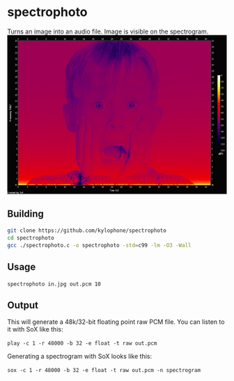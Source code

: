 # spectrophoto
Turns an image into an audio file. Image is visible on the spectrogram. 
<img src = "face.png"/>
## Building
```bash
git clone https://github.com/kylophone/spectrophoto
cd spectrophoto
gcc ./spectrophoto.c -o spectrophoto -std=c99 -lm -O3 -Wall
```
## Usage
```
spectrophoto in.jpg out.pcm 10
```
## Output
This will generate a 48k/32-bit floating point raw PCM file. You can listen to it with SoX like this:

`play -c 1 -r 48000 -b 32 -e float -t raw out.pcm`

Generating a spectrogram with SoX looks like this:

`sox -c 1 -r 48000 -b 32 -e float -t raw out.pcm -n spectrogram`
